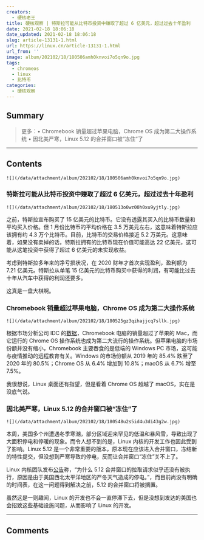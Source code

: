 ```yaml
---
creators:
  - 硬核老王
title: 硬核观察 | 特斯拉可能从比特币投资中赚取了超过 6 亿美元，超过过去十年盈利
date: 2021-02-18 18:06:18
date_updated: 2021-02-18 18:06:18
slug: article-13131-1.html
url: https://linux.cn/article-13131-1.html
url_from: ''
image: album/202102/18/180506amh0knvoi7o5qn9o.jpg
tags:
  - chromeos
  - linux
  - 比特币
categories:
  - 硬核观察
---
```


## Summary

> 更多：• Chromebook 销量超过苹果电脑，Chrome OS 成为第二大操作系统 • 因北美严寒，Linux 5.12 的合并窗口被“冻住”了

***

<!-- more -->

## Contents

`![](/data/attachment/album/202102/18/180506amh0knvoi7o5qn9o.jpg)`

### 特斯拉可能从比特币投资中赚取了超过 6 亿美元，超过过去十年盈利

`![](/data/attachment/album/202102/18/180513o0wz00h0xu9yjtly.jpg)`

之前，特斯拉宣布购买了 15 亿美元的比特币。它没有透露其买入的比特币数量和平均买入价格。但 1 月份比特币的平均价格在 3.5 万美元左右，这意味着特斯拉应该拥有约 4.3 万个比特币。目前，比特币的交易价格接近 5.2 万美元。这意味着，如果没有卖掉的话，特斯拉拥有的比特币现在价值可能高达 22 亿美元，这可能从这笔投资中获得了超过 6 亿美元的未实现收益。

考虑到特斯拉多年来的净亏损状况，在 2020 财年才首次实现盈利，盈利额为 7.21 亿美元。特斯拉从单笔 15 亿美元的比特币购买中获得的利润，有可能比过去十年从汽车中获得的利润还要多。

这真是一盘大棋啊。

### Chromebook 销量超过苹果电脑，Chrome OS 成为第二大操作系统

`![](/data/attachment/album/202102/18/180525gz3qihajjcq7sllk.jpg)`

根据市场分析公司 IDC 的[数据](https://www.geekwire.com/2021/chromebooks-outsold-macs-worldwide-2020-cutting-windows-market-share/)，Chromebook 电脑的销量超过了苹果的 Mac，而它运行的 Chrome OS 操作系统也成为第二大流行的操作系统。但苹果电脑的市场份额并没有缩小，Chromebook 主要吞食的是低端的 Windows PC 市场，这可能与疫情推动的远程教育有关。Windows 的市场份额从 2019 年的 85.4% 跌至了 2020 年的 80.5%；Chrome OS 从 6.4% 增加到 10.8%；macOS 从 6.7% 增至 7.5%。

我很想说，Linux 桌面还有指望，但是看着 Chrome OS 超越了 macOS，实在是没底气说。

### 因北美严寒，Linux 5.12 的合并窗口被“冻住”了

`![](/data/attachment/album/202102/18/180548u2s5id4u3di43g2w.jpg)`

本周，美国多个州遭遇冬季寒潮，部分区域迎来罕见的低温和暴风雪，导致出现了大面积停电和停暖的现象。而令人想不到的是，Linux 内核的开发工作也因此受到了影响。Linux 5.12 是一个非常重要的版本，原本现在应该进入合并窗口，冻结新的特性提交，但没想到严寒导致的停电，反而让合并窗口“冻住”关不上了。

Linux 内核团队发布[公告](https://lwn.net/Articles/846406/)称，“为什么 5.12 合并窗口的拉取请求似乎还没有被执行，原因是由于美国西北太平洋地区的严冬天气造成的停电。”，而目前尚没有明确的时间表，在这一问题得到解决之前，5.12 的合并窗口将被搁置。

虽然这是一则趣闻，Linux 的开发也不会一直停滞下去，但是没想到发达的美国也会招致这些基础设施问题，从而影响了 Linux 的开发。

***

## Comments
